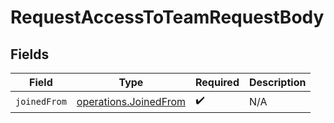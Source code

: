 # RequestAccessToTeamRequestBody


## Fields

| Field                                                          | Type                                                           | Required                                                       | Description                                                    |
| -------------------------------------------------------------- | -------------------------------------------------------------- | -------------------------------------------------------------- | -------------------------------------------------------------- |
| `joinedFrom`                                                   | [operations.JoinedFrom](../../models/operations/joinedfrom.md) | :heavy_check_mark:                                             | N/A                                                            |